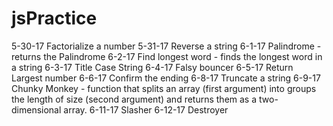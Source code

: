 # jsPractice

5-30-17 Factorialize a number
5-31-17 Reverse a string
6-1-17 Palindrome - returns the Palindrome
6-2-17 Find longest word - finds the longest word in a string
6-3-17 Title Case String
6-4-17 Falsy bouncer
6-5-17 Return Largest number
6-6-17 Confirm the ending
6-8-17 Truncate a string
6-9-17 Chunky Monkey - function that splits an array (first argument) into groups the length of size (second argument) and returns them as a two-dimensional array.
6-11-17 Slasher
6-12-17 Destroyer
